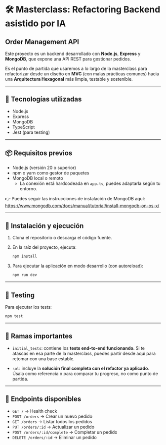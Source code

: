 # 🛠️ Masterclass: Refactoring Backend asistido por IA  
## Order Management API

Este proyecto es un backend desarrollado con **Node.js**, **Express** y **MongoDB**, que expone una API REST para gestionar pedidos.

Es el punto de partida que usaremos a lo largo de la masterclass para refactorizar desde un diseño en **MVC** (con malas prácticas comunes) hacia una **Arquitectura Hexagonal** más limpia, testable y sostenible.

---

## 🧱 Tecnologías utilizadas

- Node.js  
- Express  
- MongoDB  
- TypeScript  
- Jest (para testing)

---

## 📦 Requisitos previos

- Node.js (versión 20 o superior)  
- npm o yarn como gestor de paquetes  
- MongoDB local o remoto  
  - La conexión está hardcodeada en `app.ts`, puedes adaptarla según tu entorno.

👉 Puedes seguir las instrucciones de instalación de MongoDB aquí:  
https://www.mongodb.com/docs/manual/tutorial/install-mongodb-on-os-x/

---

## 🚀 Instalación y ejecución

1. Clona el repositorio o descarga el código fuente.  
2. En la raíz del proyecto, ejecuta:

   ```bash
   npm install
   ```

3. Para ejecutar la aplicación en modo desarrollo (con autoreload):

   ```bash
   npm run dev
   ```

---

## 🧪 Testing

Para ejecutar los tests:

```bash
npm test
```

---

## 🌿 Ramas importantes

- `initial_tests`: contiene los **tests end-to-end funcionando**. Si te atascas en esa parte de la masterclass, puedes partir desde aquí para retomar con una base estable.
  
- `sol`: incluye la **solución final completa con el refactor ya aplicado**. Úsala como referencia o para comparar tu progreso, no como punto de partida.

---

## 📡 Endpoints disponibles

- `GET /` → Health check  
- `POST /orders` → Crear un nuevo pedido  
- `GET /orders` → Listar todos los pedidos  
- `PUT /orders/:id` → Actualizar un pedido  
- `POST /orders/:id/complete` → Completar un pedido  
- `DELETE /orders/:id` → Eliminar un pedido


